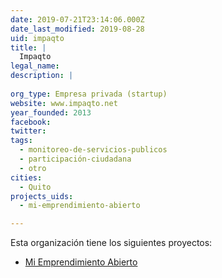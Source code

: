 ```yaml
---
date: 2019-07-21T23:14:06.000Z
date_last_modified: 2019-08-28
uid: impaqto
title: |
  Impaqto
legal_name: 
description: |
  
org_type: Empresa privada (startup)
website: www.impaqto.net
year_founded: 2013
facebook: 
twitter: 
tags:
  - monitoreo-de-servicios-publicos
  - participación-ciudadana
  - otro
cities: 
  - Quito
projects_uids:
  - mi-emprendimiento-abierto

---
```


Esta organización tiene los siguientes proyectos:

- [Mi Emprendimiento Abierto](/proyectos/mi-emprendimiento-abierto)
